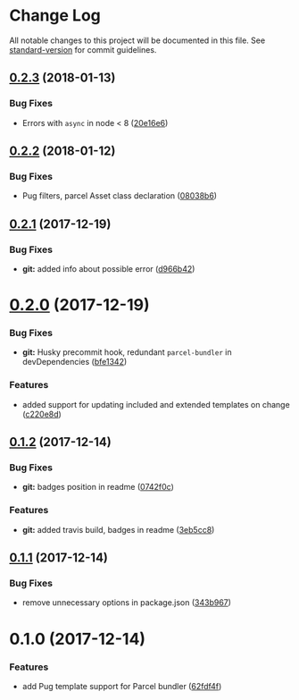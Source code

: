 # Change Log

All notable changes to this project will be documented in this file. See [standard-version](https://github.com/conventional-changelog/standard-version) for commit guidelines.

<a name="0.2.3"></a>
## [0.2.3](https://github.com/Ty3uK/parcel-plugin-pug/compare/v0.2.2...v0.2.3) (2018-01-13)


### Bug Fixes

* Errors with `async` in node < 8 ([20e16e6](https://github.com/Ty3uK/parcel-plugin-pug/commit/20e16e6))



<a name="0.2.2"></a>
## [0.2.2](https://github.com/Ty3uK/parcel-plugin-pug/compare/v0.2.1...v0.2.2) (2018-01-12)


### Bug Fixes

* Pug filters, parcel Asset class declaration ([08038b6](https://github.com/Ty3uK/parcel-plugin-pug/commit/08038b6))



<a name="0.2.1"></a>
## [0.2.1](https://github.com/Ty3uK/parcel-plugin-pug/compare/v0.2.0...v0.2.1) (2017-12-19)


### Bug Fixes

* **git:** added info about possible error ([d966b42](https://github.com/Ty3uK/parcel-plugin-pug/commit/d966b42))



<a name="0.2.0"></a>
# [0.2.0](https://github.com/Ty3uK/parcel-plugin-pug/compare/v0.1.2...v0.2.0) (2017-12-19)


### Bug Fixes

* **git:** Husky precommit hook, redundant `parcel-bundler` in devDependencies ([bfe1342](https://github.com/Ty3uK/parcel-plugin-pug/commit/bfe1342))


### Features

* added support for updating included and extended templates on change ([c220e8d](https://github.com/Ty3uK/parcel-plugin-pug/commit/c220e8d))



<a name="0.1.2"></a>
## [0.1.2](https://github.com/Ty3uK/parcel-plugin-pug/compare/v0.1.1...v0.1.2) (2017-12-14)


### Bug Fixes

* **git:** badges position in readme ([0742f0c](https://github.com/Ty3uK/parcel-plugin-pug/commit/0742f0c))


### Features

* **git:** added travis build, badges in readme ([3eb5cc8](https://github.com/Ty3uK/parcel-plugin-pug/commit/3eb5cc8))



<a name="0.1.1"></a>
## [0.1.1](https://github.com/Ty3uK/parcel-plugin-pug/compare/v0.1.0...v0.1.1) (2017-12-14)


### Bug Fixes

* remove unnecessary options in package.json ([343b967](https://github.com/Ty3uK/parcel-plugin-pug/commit/343b967))



<a name="0.1.0"></a>
# 0.1.0 (2017-12-14)


### Features

* add Pug template support for Parcel bundler ([62fdf4f](https://github.com/Ty3uK/parcel-plugin-pug/commit/62fdf4f))
